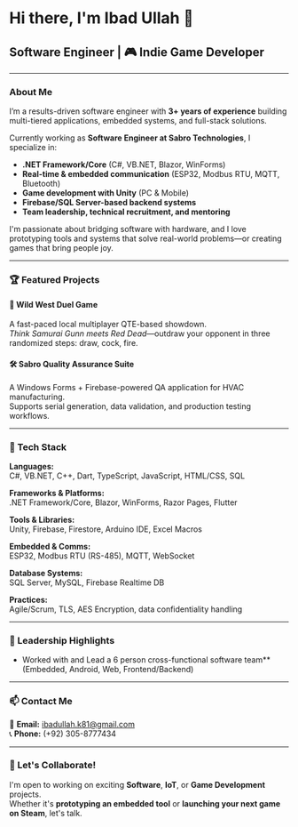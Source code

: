 # Hi there, I'm Ibad Ullah 👋  
##  Software Engineer | 🎮 Indie Game Developer  

---

###  About Me  
I’m a results-driven software engineer with **3+ years of experience** building multi-tiered applications, embedded systems, and full-stack solutions.  

Currently working as **Software Engineer at Sabro Technologies**, I specialize in:

- **.NET Framework/Core** (C#, VB.NET, Blazor, WinForms)  
- **Real-time & embedded communication** (ESP32, Modbus RTU, MQTT, Bluetooth)  
- **Game development with Unity** (PC & Mobile)  
- **Firebase/SQL Server-based backend systems**  
- **Team leadership, technical recruitment, and mentoring**

I'm passionate about bridging software with hardware, and I love prototyping tools and systems that solve real-world problems—or creating games that bring people joy.

---

### 🏆 Featured Projects



#### 🤠 Wild West Duel Game  
A fast-paced local multiplayer QTE-based showdown.  
*Think Samurai Gunn meets Red Dead*—outdraw your opponent in three randomized steps: draw, cock, fire.

#### 🛠️ Sabro Quality Assurance Suite  
A Windows Forms + Firebase-powered QA application for HVAC manufacturing.  
Supports serial generation, data validation, and production testing workflows.

---

### 🧰 Tech Stack

**Languages:**  
C#, VB.NET, C++, Dart, TypeScript, JavaScript, HTML/CSS, SQL  

**Frameworks & Platforms:**  
.NET Framework/Core, Blazor, WinForms, Razor Pages, Flutter  

**Tools & Libraries:**  
Unity, Firebase, Firestore, Arduino IDE, Excel Macros  

**Embedded & Comms:**  
ESP32, Modbus RTU (RS-485), MQTT, WebSocket  

**Database Systems:**  
SQL Server, MySQL, Firebase Realtime DB  

**Practices:**  
Agile/Scrum, TLS, AES Encryption, data confidentiality handling  

---

### 🧠 Leadership Highlights  

- Worked with and Lead a 6 person cross-functional software team** (Embedded, Android, Web, Frontend/Backend)    

---

### 📫 Contact Me  
📧 **Email:** ibadullah.k81@gmail.com  
📞 **Phone:** (+92) 305-8777434  

---

### 🤝 Let's Collaborate!  
I'm open to working on exciting **Software**, **IoT**, or **Game Development** projects.  
Whether it's **prototyping an embedded tool** or **launching your next game on Steam**, let's talk.
